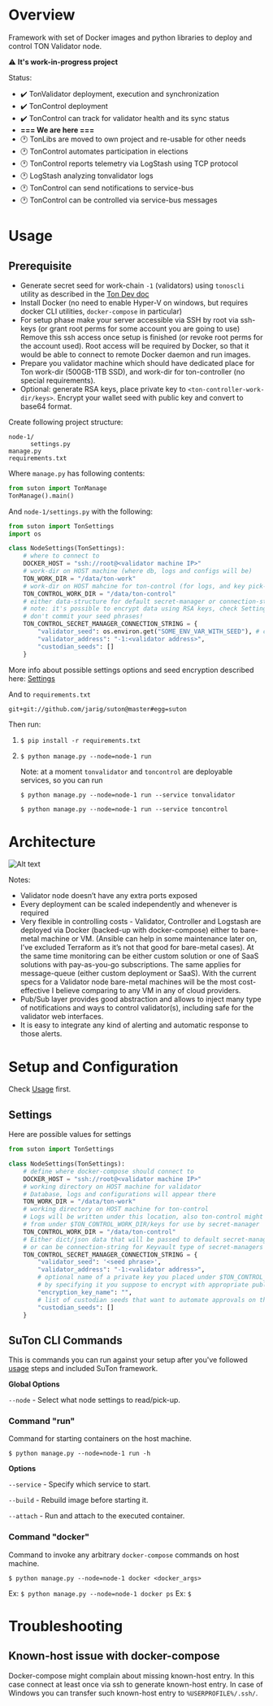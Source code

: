 # Overview

Framework with set of Docker images and python libraries to deploy and control TON Validator node.

:warning: **It's work-in-progress project**

Status:
- :heavy_check_mark: TonValidator deployment, execution and synchronization
- :heavy_check_mark: TonControl deployment
- :heavy_check_mark: TonControl can track for validator health and its sync status
- **=== We are here ===**
- :clock1: TonLibs are moved to own project and re-usable for other needs
- :clock1: TonControl automates participation in elections
- :clock1: TonControl reports telemetry via LogStash using TCP protocol
- :clock1: LogStash analyzing tonvalidator logs
- :clock1: TonControl can send notifications to service-bus
- :clock1: TonControl can be controlled via service-bus messages


# Usage

## Prerequisite
- Generate secret seed for work-chain `-1` (validators) using `tonoscli` utility as described in the [Ton Dev doc](https://docs.ton.dev/86757ecb2/p/94921e-multisignature-wallet-management-in-tonos-cli) 
- Install Docker (no need to enable Hyper-V on windows, but requires docker CLI utilities, `docker-compose` in particular)
- For setup phase make your server accessible via SSH by root via ssh-keys (or grant root perms for some account you are going to use)
  Remove this ssh access once setup is finished (or revoke root perms for the account used).
  Root access will be required by Docker, so that it would be able to connect to remote Docker daemon and run images.
- Prepare you validator machine which should have dedicated place for Ton work-dir (500GB-1TB SSD), and work-dir for ton-controller (no special requirements). 
- Optional: generate RSA keys, place private key to `<ton-controller-work-dir/keys>`. 
  Encrypt your wallet seed with public key and convert to base64 format.

Create following project structure:
```text
node-1/
      settings.py
manage.py
requirements.txt
```

Where `manage.py` has following contents:
```python
from suton import TonManage
TonManage().main()
```

And `node-1/settings.py` with the following:
```python
from suton import TonSettings
import os

class NodeSettings(TonSettings):
    # where to connect to
    DOCKER_HOST = "ssh://root@<validator machine IP>"
    # work-dir on HOST machine (where db, logs and configs will be)
    TON_WORK_DIR = "/data/ton-work"
    # work-dir on HOST mahcine for ton-control (for logs, and key pick-up & remove by ton-control)
    TON_CONTROL_WORK_DIR = "/data/ton-control"
    # either data-structure for default secret-manager or connection-string for Keyvault type of secret-managers
    # note: it's possible to encrypt data using RSA keys, check Settings docs.
    # don't commit your seed phrases!
    TON_CONTROL_SECRET_MANAGER_CONNECTION_STRING = {
        "validator_seed": os.environ.get("SOME_ENV_VAR_WITH_SEED"), # can be encrypted
        "validator_address": "-1:<validator address>",
        "custodian_seeds": []
    }
```
More info about possible settings options and seed encryption described here: [Settings](#settings)

And to `requirements.txt`
```requirements.txt
git+git://github.com/jarig/suton@master#egg=suton
```

Then run:
1. `$ pip install -r requirements.txt`
1. `$ python manage.py --node=node-1 run`
   
   Note: at a moment `tonvalidator` and `toncontrol` are deployable services, so you can run
   
   `$ python manage.py --node=node-1 run --service tonvalidator`
   
   `$ python manage.py --node=node-1 run --service toncontrol`

# Architecture

![Alt text](docs/imgs/arch.jpeg?raw=true "Architecture overview")

Notes:
- Validator node doesn’t have any extra ports exposed
- Every deployment can be scaled independently and whenever is required
- Very flexible in controlling costs - Validator, Controller and Logstash are deployed via Docker (backed-up with docker-compose) either to bare-metal machine or VM. (Ansible can help in some maintenance later on, I’ve excluded Terraform as it’s not that good for bare-metal cases).
  At the same time monitoring can be either custom solution or one of SaaS solutions with pay-as-you-go subscriptions. The same applies for message-queue (either custom deployment or SaaS).
  With the current specs for a Validator node bare-metal machines will be the most cost-effective I believe comparing to any VM in any of cloud providers.
- Pub/Sub layer provides good abstraction and allows to inject many type of notifications and ways to control validator(s), including safe for the validator web interfaces.
- It is easy to integrate any kind of alerting and automatic response to those alerts.


# Setup and Configuration

Check [Usage](#usage) first.

## Settings

Here are possible values for settings
```python
from suton import TonSettings

class NodeSettings(TonSettings):
    # define where docker-compose should connect to
    DOCKER_HOST = "ssh://root@<validator machine IP>"
    # working directory on HOST machine for validator
    # Database, logs and configurations will appear there
    TON_WORK_DIR = "/data/ton-work"
    # working directory on HOST machine for ton-control
    # Logs will be written under this location, also ton-control might pick-up keys
    # from under $TON_CONTROL_WORK_DIR/keys for use by secret-manager
    TON_CONTROL_WORK_DIR = "/data/ton-control"
    # Either dict/json data that will be passed to default secret-manager (EnvProvider) 
    # or can be connection-string for Keyvault type of secret-managers
    TON_CONTROL_SECRET_MANAGER_CONNECTION_STRING = {
        "validator_seed": '<seed phrase>',
        "validator_address": "-1:<validator address>",
        # optional name of a private key you placed under $TON_CONTROL_WORK_DIR/keys
        # by specifying it you suppose to encrypt with appropriate public key and convert to base64 validator_seed and custodian_seeds entries.
        "encryption_key_name": "",
        # list of custodian seeds that want to automate approvals on their behalf
        "custodian_seeds": []
    }
```

## SuTon CLI Commands

This is commands you can run against your setup after you've followed [usage](#usage) steps and included SuTon framework.

**Global Options**

`--node` - Select what node settings to read/pick-up.

### Command "run"

Command for starting containers on the host machine.

`$ python manage.py --node=node-1 run -h`

**Options**

`--service` - Specify which service to start.

`--build` - Rebuild image before starting it.

`--attach` - Run and attach to the executed container.

### Command "docker"

Command to invoke any arbitrary `docker-compose` commands on host machine.

`$ python manage.py --node=node-1 docker <docker_args>`

Ex: `$ python manage.py --node=node-1 docker ps`
Ex: `$ `

# Troubleshooting

## Known-host issue with docker-compose

Docker-compose might complain about missing known-host entry. In this case connect at least once via ssh to generate known-host entry.
In case of Windows you can transfer such known-host entry to `%USERPROFILE%/.ssh/`. 